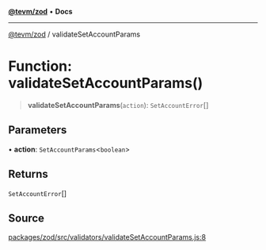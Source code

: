 [**@tevm/zod**](../README.md) • **Docs**

***

[@tevm/zod](../globals.md) / validateSetAccountParams

# Function: validateSetAccountParams()

> **validateSetAccountParams**(`action`): `SetAccountError`[]

## Parameters

• **action**: `SetAccountParams`\<`boolean`\>

## Returns

`SetAccountError`[]

## Source

[packages/zod/src/validators/validateSetAccountParams.js:8](https://github.com/evmts/tevm-monorepo/blob/main/packages/zod/src/validators/validateSetAccountParams.js#L8)
